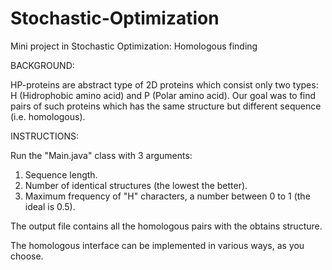 # Stochastic-Optimization
Mini project in Stochastic Optimization: Homologous finding

BACKGROUND:

HP-proteins are abstract type of 2D proteins which consist only two types: H (Hidrophobic amino acid) and P (Polar amino acid).
Our goal was to find pairs of such proteins which has the same structure but different sequence (i.e. homologous).

INSTRUCTIONS: 

Run the "Main.java" class with 3 arguments: 
1. Sequence length.
2. Number of identical structures (the lowest the better).
3. Maximum frequency of "H" characters, a number between 0 to 1 (the ideal is 0.5).

The output file contains all the homologous pairs with the obtains structure.

The homologous interface can be implemented in various ways, as you choose.
